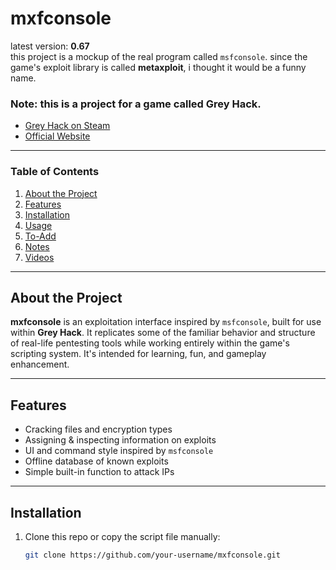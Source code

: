 # mxfconsole

latest version: **0.67**  
this project is a mockup of the real program called `msfconsole`. since the game's exploit library is called **metaxploit**, i thought it would be a funny name.

### Note: this is a project for a game called **Grey Hack**.

- [Grey Hack on Steam](https://store.steampowered.com/app/605230/Grey_Hack/)
- [Official Website](https://greyhackgame.com/)

---

### Table of Contents
1. [About the Project](#about-the-project)
2. [Features](#features)
3. [Installation](#installation)
4. [Usage](#usage)
5. [To-Add](#to-add)
6. [Notes](#notes)
7. [Videos](#videos)

---

## About the Project

**mxfconsole** is an exploitation interface inspired by `msfconsole`, built for use within **Grey Hack**. It replicates some of the familiar behavior and structure of real-life pentesting tools while working entirely within the game's scripting system. It's intended for learning, fun, and gameplay enhancement.

---

## Features

- Cracking files and encryption types
- Assigning & inspecting information on exploits
- UI and command style inspired by `msfconsole`
- Offline database of known exploits
- Simple built-in function to attack IPs

---

## Installation

1. Clone this repo or copy the script file manually:
   ```bash
   git clone https://github.com/your-username/mxfconsole.git
